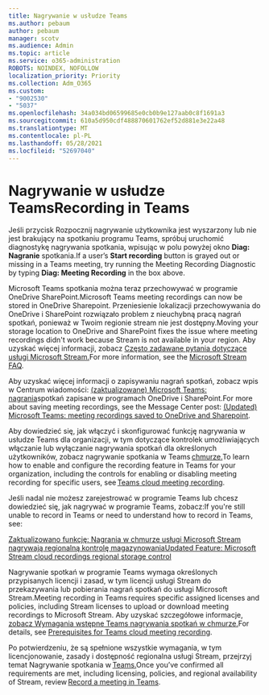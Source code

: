 ```yaml
---
title: Nagrywanie w usłudze Teams
ms.author: pebaum
author: pebaum
manager: scotv
ms.audience: Admin
ms.topic: article
ms.service: o365-administration
ROBOTS: NOINDEX, NOFOLLOW
localization_priority: Priority
ms.collection: Adm_O365
ms.custom:
- "9002530"
- "5037"
ms.openlocfilehash: 34a034bd06599685e0cb0b9e127aab0c8f1691a3
ms.sourcegitcommit: 610a5d950cdf488870601762ef52d881e3e22a48
ms.translationtype: MT
ms.contentlocale: pl-PL
ms.lasthandoff: 05/28/2021
ms.locfileid: "52697040"
---
```

# <a name="recording-in-teams"></a><span data-ttu-id="5abd1-102">Nagrywanie w usłudze Teams</span><span class="sxs-lookup"><span data-stu-id="5abd1-102">Recording in Teams</span></span>

<span data-ttu-id="5abd1-103">Jeśli przycisk Rozpocznij  nagrywanie użytkownika jest wyszarzony lub nie jest brakujący na spotkaniu programu Teams, spróbuj uruchomić diagnostykę nagrywania spotkania, wpisując w polu powyżej okno **Diag: Nagranie** spotkania.</span><span class="sxs-lookup"><span data-stu-id="5abd1-103">If a user’s **Start recording** button is grayed out or missing in a Teams meeting, try running the Meeting Recording Diagnostic by typing **Diag: Meeting Recording** in the box above.</span></span> 

<span data-ttu-id="5abd1-104">Microsoft Teams spotkania można teraz przechowywać w programie OneDrive SharePoint.</span><span class="sxs-lookup"><span data-stu-id="5abd1-104">Microsoft Teams meeting recordings can now be stored in OneDrive Sharepoint.</span></span> <span data-ttu-id="5abd1-105">Przeniesienie lokalizacji przechowywania do OneDrive i SharePoint rozwiązało problem z nieuchybną pracą nagrań spotkań, ponieważ w Twoim regionie stream nie jest dostępny.</span><span class="sxs-lookup"><span data-stu-id="5abd1-105">Moving your storage location to OneDrive and SharePoint fixes the issue where meeting recordings didn't work because Stream is not available in your region.</span></span> <span data-ttu-id="5abd1-106">Aby uzyskać więcej informacji, zobacz [Często zadawane pytania dotyczące usługi Microsoft Stream.](/stream/faq#which-regions-does-microsoft-stream-host-my-data-in)</span><span class="sxs-lookup"><span data-stu-id="5abd1-106">For more information, see the [Microsoft Stream FAQ](/stream/faq#which-regions-does-microsoft-stream-host-my-data-in).</span></span>

<span data-ttu-id="5abd1-107">Aby uzyskać więcej informacji o zapisywaniu nagrań spotkań, zobacz wpis w Centrum wiadomości: [(zaktualizowane) Microsoft Teams: nagrania](https://portal.microsoft.com/Adminportal/Home?ref=MessageCenter&id=MC222640)spotkań zapisane w programach OneDrive i SharePoint.</span><span class="sxs-lookup"><span data-stu-id="5abd1-107">For more about saving meeting recordings, see the Message Center post: [(Updated) Microsoft Teams: meeting recordings saved to OneDrive and Sharepoint](https://portal.microsoft.com/Adminportal/Home?ref=MessageCenter&id=MC222640).</span></span>

<span data-ttu-id="5abd1-108">Aby dowiedzieć się, jak włączyć i skonfigurować funkcję nagrywania w usłudze Teams dla organizacji, w tym dotyczące kontrolek umożliwiających włączanie lub wyłączanie nagrywania spotkań dla określonych użytkowników, zobacz nagrywanie spotkania w Teams [chmurze.](/microsoftteams/cloud-recording)</span><span class="sxs-lookup"><span data-stu-id="5abd1-108">To learn how to enable and configure the recording feature in Teams for your organization, including the controls for enabling or disabling meeting recording for specific users, see [Teams cloud meeting recording](/microsoftteams/cloud-recording).</span></span> 

<span data-ttu-id="5abd1-109">Jeśli nadal nie możesz zarejestrować w programie Teams lub chcesz dowiedzieć się, jak nagrywać w programie Teams, zobacz:</span><span class="sxs-lookup"><span data-stu-id="5abd1-109">If you're still unable to record in Teams or need to understand how to record in Teams, see:</span></span> 

[<span data-ttu-id="5abd1-110">Zaktualizowano funkcję: Nagrania w chmurze usługi Microsoft Stream nagrywają regionalną kontrolę magazynowania</span><span class="sxs-lookup"><span data-stu-id="5abd1-110">Updated Feature: Microsoft Stream cloud recordings regional storage control</span></span>](https://admin.microsoft.com/AdminPortal/Home#/MessageCenter?id=MC214327)

<span data-ttu-id="5abd1-111">Nagrywanie spotkań w programie Teams wymaga określonych przypisanych licencji i zasad, w tym licencji usługi Stream do przekazywania lub pobierania nagrań spotkań do usługi Microsoft Stream.</span><span class="sxs-lookup"><span data-stu-id="5abd1-111">Meeting recording in Teams requires specific assigned licenses and policies, including Stream licenses to upload or download meeting recordings to Microsoft Stream.</span></span> <span data-ttu-id="5abd1-112">Aby uzyskać szczegółowe informacje, [zobacz Wymagania wstępne Teams nagrywania spotkań w chmurze.](/microsoftteams/cloud-recording#prerequisites-for-teams-cloud-meeting-recording)</span><span class="sxs-lookup"><span data-stu-id="5abd1-112">For details, see [Prerequisites for Teams cloud meeting recording](/microsoftteams/cloud-recording#prerequisites-for-teams-cloud-meeting-recording).</span></span>

<span data-ttu-id="5abd1-113">Po potwierdzeniu, że są spełnione wszystkie wymagania, w tym licencjonowanie, zasady i dostępność regionalna usługi Stream, przejrzyj temat Nagrywanie spotkania w [Teams.](https://support.office.com/article/34dfbe7f-b07d-4a27-b4c6-de62f1348c24)</span><span class="sxs-lookup"><span data-stu-id="5abd1-113">Once you’ve confirmed all requirements are met, including licensing, policies, and regional availability of Stream, review [Record a meeting in Teams](https://support.office.com/article/34dfbe7f-b07d-4a27-b4c6-de62f1348c24).</span></span> 